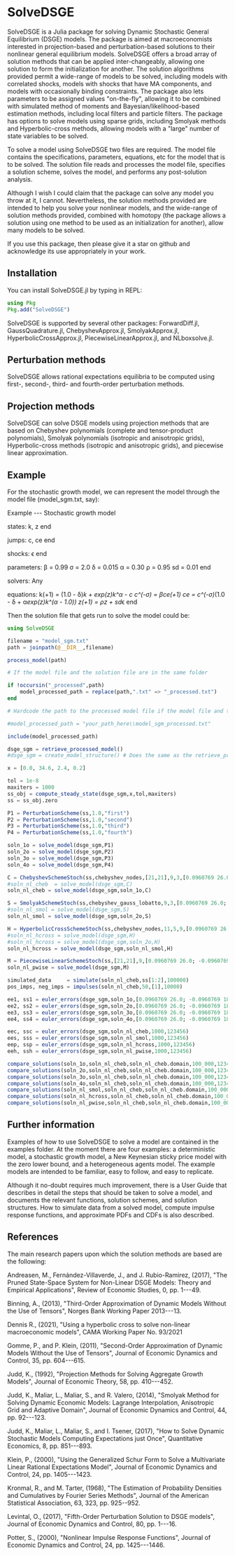 SolveDSGE
=========

SolveDSGE is a Julia package for solving Dynamic Stochastic General Equilibrium (DSGE) models.  The package is aimed at macroeconomists interested in projection-based and perturbation-based solutions to their nonlinear general equilibrium models.  SolveDSGE offers a broad array of solution methods that can be applied inter-changeably, allowing one solution to form the initialization for another.  The solution algorithms provided permit a wide-range of models to be solved, including models with correlated shocks, models with shocks that have MA components, and models with occasionally binding constraints.  The package also lets parameters to be assigned values "on-the-fly", allowing it to be combined with simulated method of moments and Bayesian/likelihood-based estimation methods, including local filters and particle filters.  The package has options to solve models using sparse grids, including Smolyak methods and Hyperbolic-cross methods, allowing models with a "large" number of state variables to be solved. 

To solve a model using SolveDSGE two files are required.  The model file contains the specifications, parameters, equations, etc for the model that is to be solved.  The solution file reads and processes the model file, specifies a solution scheme, solves the model, and performs any post-solution analysis.

Although I wish I could claim that the package can solve any model you throw at it, I cannot.  Nevertheless, the solution methods provided are intended to help you solve your nonlinear models, and the wide-range of solution methods provided, combined with homotopy (the package allows a solution using one method to be used as an initialization for another), allow many models to be solved.

If you use this package, then please give it a star on github and acknowledge its use appropriately in your work.

Installation
------------

You can install SolveDSGE.jl by typing in REPL:

```julia
using Pkg
Pkg.add("SolveDSGE")
```

SolveDSGE is supported by several other packages: ForwardDiff.jl, GaussQuadrature.jl, ChebyshevApprox.jl, SmolyakApprox.jl, HyperbolicCrossApprox.jl, PiecewiseLinearApprox.jl, and NLboxsolve.jl.

Perturbation methods
--------------------

SolveDSGE allows rational expectations equilibria to be computed using first-, second-, third- and fourth-order perturbation methods.

Projection methods
------------------

SolveDSGE can solve DSGE models using projection methods that are based on Chebyshev polynomials (complete and tensor-product polynomials), Smolyak polynomials (isotropic and anisotropic grids), Hyperbolic-cross methods (isotropic and anisotropic grids), and piecewise linear approximation.

Example
-------

For the stochastic growth model, we can represent the model through the model file (model_sgm.txt, say):

Example --- Stochastic growth model

states:
k, z
end

jumps:
c, ce
end

shocks:
ϵ
end

parameters:
β = 0.99
σ = 2.0
δ = 0.015
α = 0.30
ρ = 0.95
sd = 0.01
end

solvers: Any

equations:
k(+1) = (1.0 - δ)*k + exp(z)*k^α - c
c^(-σ) = β*ce(+1)
ce = c^(-σ)*(1.0 - δ + α*exp(z)*k^(α - 1.0))
z(+1) = ρ*z + sd*ϵ
end

Then the solution file that gets run to solve the model could be:

```julia
using SolveDSGE

filename = "model_sgm.txt"
path = joinpath(@__DIR__,filename)

process_model(path)

# If the model file and the solution file are in the same folder

if !occursin("_processed",path)
    model_processed_path = replace(path,".txt" => "_processed.txt")
end

# Hardcode the path to the processed model file if the model file and the solution file are in different folders

#model_processed_path = "your_path_here\\model_sgm_processed.txt"

include(model_processed_path)

dsge_sgm = retrieve_processed_model()
#dsge_sgm = create_model_structure() # Does the same as the retrieve_processed_model() function

x = [0.0, 34.6, 2.4, 0.2]

tol = 1e-8
maxiters = 1000
ss_obj = compute_steady_state(dsge_sgm,x,tol,maxiters)
ss = ss_obj.zero

P1 = PerturbationScheme(ss,1.0,"first")
P2 = PerturbationScheme(ss,1.0,"second")
P3 = PerturbationScheme(ss,1.0,"third")
P4 = PerturbationScheme(ss,1.0,"fourth")

soln_1o = solve_model(dsge_sgm,P1)
soln_2o = solve_model(dsge_sgm,P2)
soln_3o = solve_model(dsge_sgm,P3)
soln_4o = solve_model(dsge_sgm,P4)

C = ChebyshevSchemeStoch(ss,chebyshev_nodes,[21,21],9,3,[0.0960769 26.0; -0.0960769 18.0],tol,1e-6,maxiters,:newton)
#soln_nl_cheb  = solve_model(dsge_sgm,C)
soln_nl_cheb = solve_model(dsge_sgm,soln_1o,C)

S = SmolyakSchemeStoch(ss,chebyshev_gauss_lobatto,9,3,[0.0960769 26.0; -0.0960769 18.0],tol,1e-6,maxiters,:newton)
#soln_nl_smol = solve_model(dsge_sgm,S)
soln_nl_smol = solve_model(dsge_sgm,soln_2o,S)

H = HyperbolicCrossSchemeStoch(ss,chebyshev_nodes,11,5,9,[0.0960769 26.0; -0.0960769 18.0],tol,1e-6,maxiters,:newton)
#soln_nl_hcross = solve_model(dsge_sgm,H)
#soln_nl_hcross = solve_model(dsge_sgm,soln_2o,H)
soln_nl_hcross = solve_model(dsge_sgm,soln_nl_smol,H)

M = PiecewiseLinearSchemeStoch(ss,[21,21],9,[0.0960769 26.0; -0.0960769 18.0],tol,1e-6,maxiters,:newton)
soln_nl_pwise = solve_model(dsge_sgm,M)

simulated_data     = simulate(soln_nl_cheb,ss[1:2],100000)
pos_imps, neg_imps = impulses(soln_nl_cheb,50,[1],10000)

ee1, ss1 = euler_errors(dsge_sgm,soln_1o,[0.0960769 26.0; -0.0960769 18.0],1000,123456)
ee2, ss2 = euler_errors(dsge_sgm,soln_2o,[0.0960769 26.0; -0.0960769 18.0],1000,123456)
ee3, ss3 = euler_errors(dsge_sgm,soln_3o,[0.0960769 26.0; -0.0960769 18.0],1000,123456)
ee4, ss4 = euler_errors(dsge_sgm,soln_4o,[0.0960769 26.0; -0.0960769 18.0],1000,123456)

eec, ssc = euler_errors(dsge_sgm,soln_nl_cheb,1000,123456)
ees, sss = euler_errors(dsge_sgm,soln_nl_smol,1000,123456)
eep, ssp = euler_errors(dsge_sgm,soln_nl_hcross,1000,123456)
eeh, ssh = euler_errors(dsge_sgm,soln_nl_pwise,1000,123456)

compare_solutions(soln_1o,soln_nl_cheb,soln_nl_cheb.domain,100_000,123456)
compare_solutions(soln_2o,soln_nl_cheb,soln_nl_cheb.domain,100_000,123456)
compare_solutions(soln_3o,soln_nl_cheb,soln_nl_cheb.domain,100_000,123456)
compare_solutions(soln_4o,soln_nl_cheb,soln_nl_cheb.domain,100_000,123456)
compare_solutions(soln_nl_smol,soln_nl_cheb,soln_nl_cheb.domain,100_000,123456)
compare_solutions(soln_nl_hcross,soln_nl_cheb,soln_nl_cheb.domain,100_000,123456)
compare_solutions(soln_nl_pwise,soln_nl_cheb,soln_nl_cheb.domain,100_000,123456)
```

Further information
-------------------
Examples of how to use SolveDSGE to solve a model are contained in the examples folder.  At the moment there are four examples: a deterministic model, a stochastic growth model, a New Keynesian sticky price model with the zero lower bound, and a heterogeneous agents model.  The example models are intended to be familiar, easy to follow, and easy to replicate.

Although it no-doubt requires much improvement, there is a User Guide that describes in detail the steps that should be taken to solve a model, and documents the relevant functions, solution schemes, and solution structures.  How to simulate data from a solved model, compute impulse response functions, and approximate PDFs and CDFs is also described.

References
----------

The main research papers upon which the solution methods are based are the following:

Andreasen, M., Fernández-Villaverde, J., and J. Rubio-Ramirez, (2017), "The Pruned State-Space System for Non-Linear DSGE Models: Theory and Empirical Applications", Review of Economic Studies, 0, pp. 1---49.

Binning, A., (2013), "Third-Order Approximation of Dynamic Models Without the Use of Tensors", Norges Bank Working Paper 2013---13.

Dennis R., (2021), "Using a hyperbolic cross to solve non-linear macroeconomic models", CAMA Working Paper No. 93/2021

Gomme, P., and P. Klein, (2011), "Second-Order Approximation of Dynamic Models Without the Use of Tensors", Journal of Economic Dynamics and Control, 35, pp. 604---615.

Judd, K., (1992), "Projection Methods for Solving Aggregate Growth Models", Journal of Economic Theory, 58, pp. 410---452.

Judd, K., Maliar, L., Maliar, S., and R. Valero, (2014), "Smolyak Method for Solving Dynamic Economic Models: Lagrange Interpolation, Anisotropic Grid and Adaptive Domain", Journal of Economic Dynamics and Control, 44, pp. 92---123.

Judd, K., Maliar, L., Maliar, S., and I. Tsener, (2017), "How to Solve Dynamic Stochastic Models Computing Expectations just Once", Quantitative Economics, 8, pp. 851---893.

Klein, P., (2000), "Using the Generalized Schur Form to Solve a Multivariate Linear Rational Expectations Model", Journal of Economic Dynamics and Control, 24, pp. 1405---1423.

Kronmal, R., and M. Tarter, (1968), "The Estimation of Probability Densities and Cumulatives by Fourier Series Methods", Journal of the American Statistical Association, 63, 323, pp. 925--952.

Levintal, O., (2017), "Fifth-Order Perturbation Solution to DSGE models", Journal of Economic Dynamics and Control, 80, pp. 1---16.

Potter, S., (2000), "Nonlinear Impulse Response Functions", Journal of Economic Dynamics and Control, 24, pp. 1425---1446.